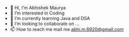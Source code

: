 - 👋 Hi, I’m Abhishek Maurya
- 👀 I’m interested in Coding
- 🌱 I’m currently learning Java and DSA
- 💞️ I’m looking to collaborate on ...
- 📫 How to reach me mail me abhi.m.6920@gmail.com

<!---
abhishekmaurya2028/abhishekmaurya2028 is a ✨ special ✨ repository because its `README.md` (this file) appears on your GitHub profile.
You can click the Preview link to take a look at your changes.
--->
